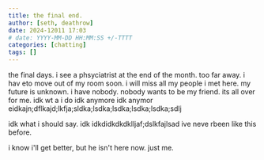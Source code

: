 ```yaml
---
title: the final end.
author: [seth, deathrow]
date: 2024-12011 17:03
# date: YYYY-MM-DD HH:MM:SS +/-TTTT
categories: [chatting]
tags: []
---
```


the final days. i see a phsyciatrist at the end of the month. too far away. i hav eto move out of my room soon. i will miss all my people i met here. my future is unknown. i have nobody. nobody wants to be my friend. its all over for me. idk wt a i do idk anymore idk anymor eidkajn;dflkajd;lkfja;sldka;lsdka;lsdka;lsdka;lsdka;sdlj

idk what i should say. idk idkdidkdkdklljaf;dslkfajlsad ive neve rbeen like this before. 

i know i'll get better, but he isn't here now. just me.